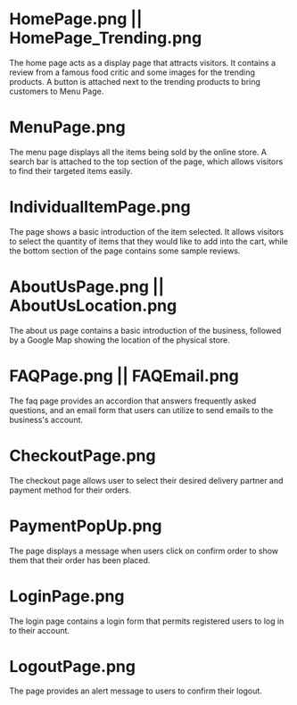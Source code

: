 # HomePage.png || HomePage_Trending.png
The home page acts as a display page that attracts visitors. It contains a review from a famous food critic and some images for the trending products. A button is attached next to the trending products to bring customers to Menu Page.

# MenuPage.png
The menu page displays all the items being sold by the online store. A search bar is attached to the top section of the page, which allows visitors to find their targeted items easily. 

# IndividualItemPage.png
The page shows a basic introduction of the item selected. It allows visitors to select the quantity of items that they would like to add into the cart, while the bottom section of the page contains some sample reviews.

# AboutUsPage.png || AboutUsLocation.png
The about us page contains a basic introduction of the business, followed by a Google Map showing the location of the physical store. 

# FAQPage.png || FAQEmail.png
The faq page provides an accordion that answers frequently asked questions, and an email form that users can utilize to send emails to the business's account.

# CheckoutPage.png
The checkout page allows user to select their desired delivery partner and payment method for their orders. 

# PaymentPopUp.png
The page displays a message when users click on confirm order to show them that their order has been placed.

# LoginPage.png
The login page contains a login form that permits registered users to log in to their account.

# LogoutPage.png
The page provides an alert message to users to confirm their logout. 